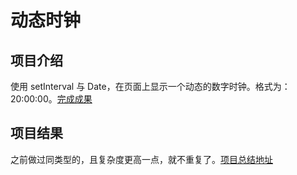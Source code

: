 # 动态时钟
## 项目介绍
使用 setInterval 与 Date，在页面上显示一个动态的数字时钟。格式为：20:00:00。[完成成果](https://clock.devin.ren/)

## 项目结果
之前做过同类型的，且复杂度更高一点，就不重复了。[项目总结地址](https://github.com/jsdevin/Study-notes/blob/main/08-%E9%A1%B9%E7%9B%AE/%E5%8E%9F%E7%94%9F%E5%BC%80%E5%8F%91%E5%80%92%E8%AE%A1%E6%97%B6%E5%B0%8F%E6%97%B6%E9%92%9F/%E9%A1%B9%E7%9B%AE%E6%80%BB%E7%BB%93.md)